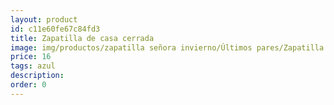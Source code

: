 ```yaml
---
layout: product
id: c11e60fe67c84fd3
title: Zapatilla de casa cerrada
image: img/productos/zapatilla señora invierno/Últimos pares/Zapatilla de casa cerrada=16=azul.webp
price: 16
tags: azul
description: 
order: 0
---
```

